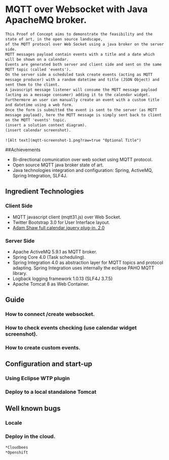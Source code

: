 # MQTT over Websocket with Java ApacheMQ broker. 

	This Proof of Concept aims to demonstrate the feasibility and the state of art, in the open source landscape, 
	of the MQTT protocol over Web Socket using a java broker on the server side.
	MQTT messages payload contain events with a title and a date which will be shown on a calendar. 
	Events are generated both server and client side and sent on the same MQTT topic (called 'events').
	On the server side a scheduled task create events (acting as MQTT message producer) with a random datetime and title (JSON Object) and sent them to the client. 
	A javascript message listener will consume the MQTT message payload (acting as a message consumer) adding it to the calendar widget.
	Furthermore an user can manually create an event with a custom title and datetime using a web form. 
	Once the form is submitted the event is sent to the server (as MQTT message payload), here the MQTT message is simply sent back to client on the MQTT 'events' topic.
	(insert a solution context diagram).
	(insert calendar screenshot).
	
	![Alt text](mqtt-screenshot-1.png?raw=true "Optional Title")
##Achievements
* Bi-directional comunication over web socket using MQTT protocol.
* Open source MQTT java broker state of art.
* Java technologies integration and configuration: Spring, ActiveMQ, Spring Integration, SLF4J.

## Ingredient Technologies

### Client Side
* MQTT javascript client (mqtt31.js) over Web Socket.
* Twitter Bootstrap 3.0 for User Interface layout.
* [Adam Shaw full calendar jquery plug-in. 2.0](http://arshaw.com/fullcalendar/)

### Server Side
* Apache ActiveMQ 5.9.1 as MQTT broker.
* Spring Core 4.0 (Task scheduling).
* Spring Integration 4.0 as abstraction layer for MQTT topics and protocol adapting.  Spring Integration uses internally the eclipse PAHO MQTT library.
* Logback logging framework 1.0.13 (SLF4J 3.7.5)
* Apache Tomcat 8 as Web Container.

## Guide
	
### How to connect /create websocket.
### How to check events checking (use calendar widget screenshot).
### How to create custom events.
		
## Configuration and start-up

### Using Eclipse WTP plugin
### Deploy to a local standalone Tomcat
	
	
## Well known bugs

### Locale
### Deploy in the cloud.
	*Cloudbees
	*Openshift